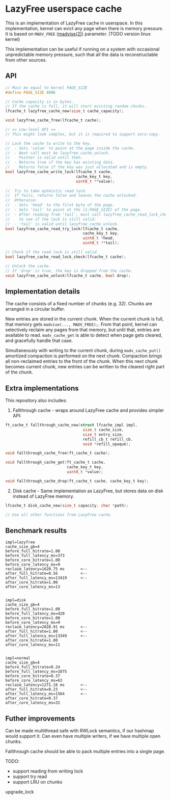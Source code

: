 # LazyFree userspace cache

This is an implementation of LazyFree cache in userspace.
In this implementation, kernel can evict any page when there is memory pressure.
It is based on `MADV_FREE` ([madvise(2)](https://man7.org/linux/man-pages/man2/madvise.2.html)) parameter. (TODO version linux kernel)

This implementation can be useful if running on a system with occasional unpredictable memory pressure, such
that all the data is reconstructable from other sources.

## API

```c
// Must be equal to kernel PAGE_SIZE
#define PAGE_SIZE 4096

// Cache capacity is in bytes. 
// If the cache is full, it will start evicting random chunks.
lfcache_t lazyfree_cache_new(size_t cache_capacity);

void lazyfree_cache_free(lfcache_t cache);

// == Low-level API ==
// This might look complex, but it is required to support zero-copy.

// Lock the cache to write to the key.
//  - Sets 'value' to point at the page inside the cache.
//  - Next call must be lazyfree_cache_unlock.
//    Pointer is valid until then.
//  - Returns true if the key has existing data.
//    Returns false if the key was just allocated and is empty.
bool lazyfree_cache_write_lock(lfcache_t cache, 
                               cache_key_t key,
                               uint8_t **value);
                           
//  Try to take optmistic read lock.
//  If fails, returns false and leaves the cache unlocked.
//  Otherwise:
//  - Sets 'head' to the first byte of the page.
//  - Sets 'tail' to point at the [1:PAGE_SIZE] of the page.
//  - After reading from 'tail', must call lazyfree_cache_read_lock_check 
//    to see if the lock is still valid.
//  - 'tail' is valid until lazyfree_cache_unlock.
bool lazyfree_cache_read_try_lock(lfcache_t cache, 
                                  cache_key_t key,
                                  uint8_t *head,
                                  uint8_t **tail);

// Check if the read lock is still valid.
bool lazyfree_cache_read_lock_check(lfcache_t cache);

// Unlock the cache.
// If 'drop' is true, the key is dropped from the cache.
void lazyfree_cache_unlock(lfcache_t cache, bool drop);
```

## Implementation details

The cache consists of a fixed number of chunks (e.g. 32).
Chunks are arranged in a circular buffer.

New entries are stored in the current chunk.
When the current chunk is full, that memory gets `madvise(..., MADV_FREE);`.
From that point, kernel can selectively reclaim any pages from that memory, but until that, entries are available to read.
`madv_cache_get` is able to detect when page gets cleared, and gracefully handle that case.

Simultaneously with writing to the current chunk, during `madv_cache_put()` amortized compaction is performed on the next chunk.
Compaction brings all non-reclaimed entries to the front of the chunk.
When this next chunk becomes current chunk, new entries can be written to the cleared right part of the chunk.

## Extra implementations

This repository also includes:

1. Fallthrough cache - wraps around LazyFree cache and provides simpler API:

```c
ft_cache_t fallthrough_cache_new(struct lfcache_impl impl, 
                                  size_t cache_size,
                                  size_t entry_size,
                                  refill_cb_t refill_cb, 
                                  void *refill_opaque);

void fallthrough_cache_free(ft_cache_t cache);

void fallthrough_cache_get(ft_cache_t cache, 
                           cache_key_t key, 
                           uint8_t *value);

void fallthrough_cache_drop(ft_cache_t cache, cache_key_t key);
```


2. Disk cache - Same implementation as LazyFree, but stores data on disk instead of LazyFree memory.

```c
lfcache_t disk_cache_new(size_t capacity, char *path);

// Use all other functions from LazyFree cache.
```


## Benchmark results

```text
impl=lazyfree
cache_size_gb=4
before_full_hitrate=1.00
before_full_latency_ms=373
before_core_hitrate=1.00
before_core_latency_ms=9
reclaim_latency=1620.75 ms       <--
after_full_hitrate=0.56          <--
after_full_latency_ms=13419      <--
after_core_hitrate=1.00
after_core_latency_ms=13


impl=disk
cache_size_gb=4
before_full_hitrate=1.00
before_full_latency_ms=420
before_core_hitrate=1.00
before_core_latency_ms=9
reclaim_latency=2028.91 ms       <--
after_full_hitrate=1.00          <--
after_full_latency_ms=13349      <--
after_core_hitrate=1.00
after_core_latency_ms=11


impl=normal
cache_size_gb=4
before_full_hitrate=0.24
before_full_latency_ms=1875
before_core_hitrate=0.37
before_core_latency_ms=63
reclaim_latency=1271.18 ms       <--
after_full_hitrate=0.23          <--
after_full_latency_ms=1564       <--
after_core_hitrate=0.37
after_core_latency_ms=32
```




## Futher improvements

Can be made multithread safe with RWLock semantics, if our hashmap would support it. Can even have multiple writers, if we have multiple open chunks.


Fallthrough cache should be able to pack multiple entries into a single page.


TODO:
 - support reading from writing lock
 - support try read
 - support LRU on chunks

upgrade_lock
